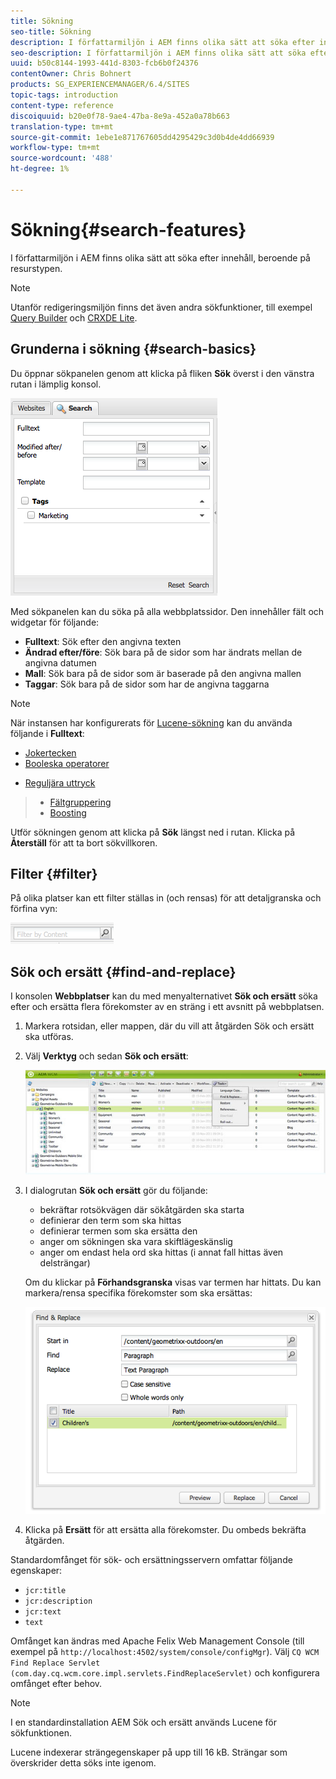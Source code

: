 ```yaml
---
title: Sökning
seo-title: Sökning
description: I författarmiljön i AEM finns olika sätt att söka efter innehåll, beroende på resurstypen.
seo-description: I författarmiljön i AEM finns olika sätt att söka efter innehåll, beroende på resurstypen.
uuid: b50c8144-1993-441d-8303-fcb6b0f24376
contentOwner: Chris Bohnert
products: SG_EXPERIENCEMANAGER/6.4/SITES
topic-tags: introduction
content-type: reference
discoiquuid: b20e0f78-9ae4-47ba-8e9a-452a0a78b663
translation-type: tm+mt
source-git-commit: 1ebe1e871767605dd4295429c3d0b4de4dd66939
workflow-type: tm+mt
source-wordcount: '488'
ht-degree: 1%

---
```



# Sökning{#search-features}

I författarmiljön i AEM finns olika sätt att söka efter innehåll, beroende på resurstypen.

>[!NOTE]
>
>Utanför redigeringsmiljön finns det även andra sökfunktioner, till exempel [Query Builder](/help/sites-developing/querybuilder-api.md) och [CRXDE Lite](/help/sites-developing/developing-with-crxde-lite.md).

## Grunderna i sökning {#search-basics}

Du öppnar sökpanelen genom att klicka på fliken **Sök** överst i den vänstra rutan i lämplig konsol.

![chlimage_1-140](assets/chlimage_1-140.png)

Med sökpanelen kan du söka på alla webbplatssidor. Den innehåller fält och widgetar för följande:

* **Fulltext**: Sök efter den angivna texten
* **Ändrad efter/före**: Sök bara på de sidor som har ändrats mellan de angivna datumen
* **Mall**: Sök bara på de sidor som är baserade på den angivna mallen
* **Taggar**: Sök bara på de sidor som har de angivna taggarna

>[!NOTE]
>
>När instansen har konfigurerats för [Lucene-sökning](/help/sites-deploying/queries-and-indexing.md) kan du använda följande i **Fulltext**:
>
>* [Jokertecken](https://lucene.apache.org/core/5_3_1/queryparser/org/apache/lucene/queryparser/classic/package-summary.html#Wildcard_Searches)
>* [Booleska operatorer](https://lucene.apache.org/core/5_3_1/queryparser/org/apache/lucene/queryparser/classic/package-summary.html#Boolean_operators)

   >
   >
* [Reguljära uttryck](https://lucene.apache.org/core/5_3_1/queryparser/org/apache/lucene/queryparser/classic/package-summary.html#Regexp_Searches)
>* [Fältgruppering](https://lucene.apache.org/core/5_3_1/queryparser/org/apache/lucene/queryparser/classic/package-summary.html#Field_Grouping)
>* [Boosting](https://lucene.apache.org/core/5_3_1/queryparser/org/apache/lucene/queryparser/classic/package-summary.html#Boosting_a_Term)

>



Utför sökningen genom att klicka på **Sök** längst ned i rutan. Klicka på **Återställ** för att ta bort sökvillkoren.

## Filter {#filter}

På olika platser kan ett filter ställas in (och rensas) för att detaljgranska och förfina vyn:

![chlimage_1-141](assets/chlimage_1-141.png)

## Sök och ersätt {#find-and-replace}

I konsolen **Webbplatser** kan du med menyalternativet **Sök och ersätt** söka efter och ersätta flera förekomster av en sträng i ett avsnitt på webbplatsen.

1. Markera rotsidan, eller mappen, där du vill att åtgärden Sök och ersätt ska utföras.
1. Välj **Verktyg** och sedan **Sök och ersätt**:

   ![screen_shot_2012-02-15at120346pm](assets/screen_shot_2012-02-15at120346pm.png)

1. I dialogrutan **Sök och ersätt** gör du följande:

   * bekräftar rotsökvägen där sökåtgärden ska starta
   * definierar den term som ska hittas
   * definierar termen som ska ersätta den
   * anger om sökningen ska vara skiftlägeskänslig
   * anger om endast hela ord ska hittas (i annat fall hittas även delsträngar)

   Om du klickar på **Förhandsgranska** visas var termen har hittats. Du kan markera/rensa specifika förekomster som ska ersättas:

   ![screen_shot_2012-02-15at120719pm](assets/screen_shot_2012-02-15at120719pm.png)

1. Klicka på **Ersätt** för att ersätta alla förekomster. Du ombeds bekräfta åtgärden.

Standardomfånget för sök- och ersättningsservern omfattar följande egenskaper:

* `jcr:title`
* `jcr:description`
* `jcr:text`
* `text`

Omfånget kan ändras med Apache Felix Web Management Console (till exempel på `http://localhost:4502/system/console/configMgr`). Välj `CQ WCM Find Replace Servlet (com.day.cq.wcm.core.impl.servlets.FindReplaceServlet)` och konfigurera omfånget efter behov.

>[!NOTE]
>
>I en standardinstallation AEM Sök och ersätt används Lucene för sökfunktionen.
>
>Lucene indexerar strängegenskaper på upp till 16 kB. Strängar som överskrider detta söks inte igenom.

